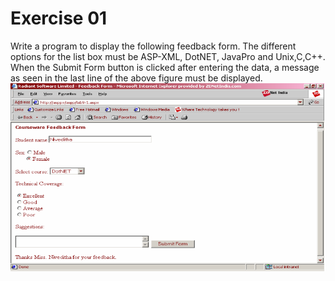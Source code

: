 # Exercise 01
Write a program to display the following feedback form.
The different options for the list box must be ASP-XML, DotNET, JavaPro and Unix,C,C++. When the
Submit Form button is clicked after entering the data, a message as seen in the last line of the above
figure must be displayed.
![image](ex01_img.png)